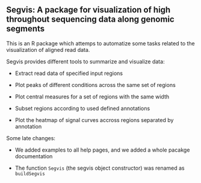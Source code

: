 
## Segvis: A package for visualization of high throughout sequencing data along genomic segments

This is an R package which attemps to automatize some tasks related to
the visualization of aligned read data.

Segvis provides different tools to summarize and visualize data:

- Extract read data of specified input regions

- Plot peaks of different conditions across the same set of regions

- Plot central measures for a set of regions with the same width
 
- Subset regions according to used defined annotations

- Plot the heatmap of signal curves accross regions separated by
  annotation

Some late changes:

- We added examples to all help pages, and we added a whole pacakge
  documentation

- The function `Segvis` (the segvis object constructor) was renamed as
  `buildSegvis`

  
